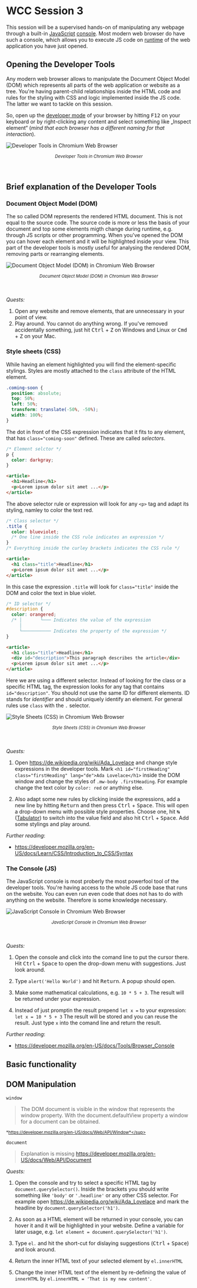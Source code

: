 # WCC Session 3

This session will be a supervised hands-on of manipulating any webpage through a built-in [JavaScript](../WCC-Glossary/#javascript-js) [console](../WCC-Glossary/#console).
Most modern web browser do have such a console, which allows you to execute JS code on [runtime](../WCC-Glossary/#runtime) of the web application you have just opened.

## Opening the Developer Tools

Any modern web browser allows to manipulate the Document Object Model (DOM) which represents all parts of the web application or website as a tree.
You're having parent-child relationships inside the HTML code and rules for the styling with CSS and logic implemented inside the JS code.
The latter we want to tackle on this session.

So, open up the [developer mode](../WCC-Glossary#developer-tools) of your browser by hitting <kbd>F12</kbd> on your keyboard or by right-clicking any content and select something like „Inspect element“ (*mind that each browser has a different naming for that interaction*).

![Developer Tools in Chromium Web Browser](./devtools-chromium.png)
<div align="center">
  <small><i>Developer Tools in Chromium Web Browser</i></small>
</div>
<br><br>

## Brief explanation of the Developer Tools

### Document Object Model (DOM)

The so called DOM represents the rendered HTML document.
This is not equal to the source code.
The source code is more or less the basis of your document and top some elements migth change during runtime, e.g. through JS scripts or other programming.
When you've opened the DOM you can hover each element and it will be highlighted inside your view.
This part of the developer tools is mostly useful for analysing the rendered DOM, removing parts or rearranging elements.

![Document Object Model (DOM) in Chromium Web Browser](./dom-chromium.png)
<div align="center">
  <small><i>Document Object Model (DOM) in Chromium Web Browser</i></small>
</div>
<br><br>

*Quests:*

1. Open any website and remove elements, that are unnecessary in your point of view.
2. Play around. You cannot do anything wrong. If you've removed accidentally something, just hit <kbd>Ctrl</kbd> + <kbd>Z</kbd> on Windows and Linux or <kbd>Cmd</kbd> + <kbd>Z</kbd> on your Mac.

### Style sheets (CSS)

While having an element highlighted you will find the element-specific stylings.
Styles are mostly attached to the `class` attribute of the HTML element.

```css
.coming-soon {
  position: absolute;
  top: 50%;
  left: 50%;
  transform: translate(-50%, -50%);
  width: 100%;
}
```

The dot in front of the CSS expression indicates that it fits to any element, that has `class="coming-soon"` defined.
These are called *selectors*.

```css
/* Element selctor */
p {
  color: darkgray;
}
```

```html
<article>
  <h1>Headline</h1>
  <p>Lorem ipsum dolor sit amet ...</p>
</article>
```

The above selector rule or expression will look for any `<p>` tag and adapt its styling, namley to color the text red.

```css
/* Class selector */
.title {
  color: blueviolet;
  /* One line inside the CSS rule indicates an expression */
}
/* Everything inside the curley brackets indicates the CSS rule */
```

```html
<article>
  <h1 class="title">Headline</h1>
  <p>Lorem ipsum dolor sit amet ...</p>
</article>
```

In this case the expression `.title` will look for `class="title"` inside the DOM and color the text in blue violet.

```css
/* ID selector */
#description {
  color: orangered;
  /* │       └─── Indicates the value of the expression
     │                                                     
     └─────────── Indicates the property of the expression */
}
```

```html
<article>
  <h1 class="title">Headline</h1>
  <div id="description">This paragraph describes the article</div>
  <p>Lorem ipsum dolor sit amet ...</p>
</article>
```

Here we are using a different selector. 
Instead of looking for the class or a specific HTML tag, the expression looks for any tag that contains `id="description"`.
You should not use the same ID for different elements.
ID stands for *identifier*  and should uniquely identify an element.
For general rules use `class` with the `.` selector.

![Style Sheets (CSS) in Chromium Web Browser](./css-chromium.png)
<div align="center">
  <small><i>Style Sheets (CSS) in Chromium Web Browser</i></small>
</div>
<br><br>

*Quests:*

1. Open https://de.wikipedia.org/wiki/Ada_Lovelace and change style expressions in the developer tools.
   Mark `<h1 id="firstHeading" class="firstHeading" lang="de">Ada Lovelace</h1>` inside the DOM window and change the styles of `.mw-body .firstHeading`.
   For example change the text color by `color: red` or anything else.
   
2. Also adapt some new rules by clicking inside the expressions, add a new line by hitting <kbd>Return</kbd> and then press <kbd>Ctrl</kbd> + <kbd>Space</kbd>.
   This will open a drop-down menu with possible style properties.
   Choose one, hit <kbd>↹</kbd> ([Tabulator](../WCC-Glossary#tabulator)) to switch into the value field and also hit <kbd>Ctrl</kbd> + <kbd>Space</kbd>.
   Add some stylings and play around.
   
*Further reading*:

- https://developer.mozilla.org/en-US/docs/Learn/CSS/Introduction_to_CSS/Syntax

### The Console (JS)

The JavaScript console is most proberly the most powerfool tool of the developer tools.
You're having access to the whole JS code base that runs on the website.
You can even run even code that does not has to do with anything on the website.
Therefore is some knowledge necessary.

![JavaScript Console in Chromium Web Browser](./console-chromium.png)
<div align="center">
  <small><i>JavaScript Console in Chromium Web Browser</i></small>
</div>
<br><br>

*Quests:*

1. Open the console and click into the comand line to put the cursor there. Hit <kbd>Ctrl</kbd> + <kbd>Space</kbd> to open the drop-down menu with suggestions.
   Just look around.
   
2. Type `alert('Hello World')` and hit <kbd>Return</kbd>.
   A popup should open.
   
3. Make some mathematical calculations, e.g. `10 * 5 + 3`.
   The result will be returned under your expression.

4. Instead of just promptin the result prepend `let x =` to your expression: `let x = 10 * 5 + 3`
   The result will be stored and you can reuse the result.
   Just type `x` into the comand line and return the result.
   
*Further reading*:

- https://developer.mozilla.org/en-US/docs/Tools/Browser_Console

## Basic functionality

## DOM Manipulation

`window`

> The DOM document is visible in the window that represents the window property. With the document.defaultView property a window for a document can be obtained.

<sup>*https://developer.mozilla.org/en-US/docs/Web/API/Window*</sup>

`document`

> Explanation is missing
> https://developer.mozilla.org/en-US/docs/Web/API/Document

*Quests:*

1. Open the console and try to select a specific HTML tag by `document.querySelector()`.
   Inside the brackets you should write something like `'body'` or `'.headline'` or any other CSS selector.
   For example open https://de.wikipedia.org/wiki/Ada_Lovelace and mark the headline by `document.querySelector('h1')`.
   
2. As soon as a HTML element will be returned in your console, you can hover it and it will be highlighted in your website.
   Define a variable for later usage, e.g. `let element = document.querySelector('h1')`.
   
3. Type `el.` and hit the short-cut for dislaying suggestions (<kbd>Ctrl</kbd> + <kbd>Space</kbd>) and look around.

4. Return the inner HTML text of your selected element by `el.innerHTML`

5. Change the inner HTML text of the element by re-defining the value of `innerHTML` by `el.innerHTML = 'That is my new content'`.
